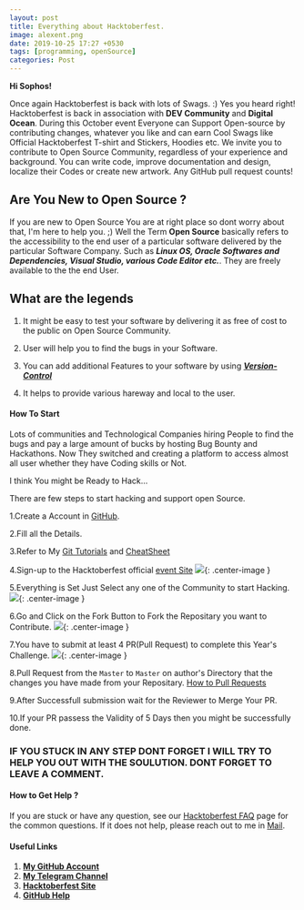 ```yaml
---
layout: post
title: Everything about Hacktoberfest.
image: alexent.png
date: 2019-10-25 17:27 +0530
tags: [programming, openSource]
categories: Post
---
```



**Hi Sophos!**

Once again Hacktoberfest is back with lots of Swags. :)   Yes you heard right! Hacktoberfest is back in association with   **DEV Community** and **Digital Ocean**. 
During  this October event Everyone can Support Open-source by contributing changes, whatever you like and can earn Cool Swags like Official Hacktoberfest T-shirt and Stickers, Hoodies etc.  We invite you to contribute to Open Source Community, regardless of your experience and background. You can write code, improve documentation and design, localize their Codes or create new artwork. Any GitHub pull request counts! 

## Are You New to Open Source ?


If you are new to Open Source You are at right place so dont worry about that, I'm here to help you. ;)
Well  the Term **Open Source** basically refers to the accessibility to the end user of a particular software delivered by the particular Software Company. Such as ***Linux OS, Oracle Softwares and Dependencies, Visual Studio, various Code Editor etc.***. They are freely available to the the end User.

 ## What are the legends
  1. It might be easy to test your software by delivering it as free of cost to the public on Open Source Community.
  2. User will help you to find the bugs in your Software.
  3. You can add additional Features to your software by using ***[Version- Control](https://codewithdev.me/2019/08/15/How-to-use-git/)***
 
 4. It helps to provide various hareway and local to the user.
  
  
  
#### How To Start

Lots of communities and Technological Companies hiring People to find the bugs and pay a large amount of bucks by hosting Bug Bounty and Hackathons. Now They switched and creating a platform to access almost all user whether they have Coding skills or Not. 

I think You might be Ready to Hack...

There are few steps to start hacking and support open Source.

  1.Create a Account in [GitHub](https://www.github.com).

  2.Fill all the Details. 

  3.Refer to My [Git Tutorials](https://codewithdev.me/2019/08/15/How-to-use-git/) and [CheatSheet](https://codewithdev.me/2019/08/21/Git-Commands-CheatSheet/)

  4.Sign-up to the Hacktoberfest official [event Site](https://hacktoberfest.digitalocean.com/) 
![]({{site.baseurl}}/images/hack1.png){: .center-image }

  
  5.Everything is Set Just Select any one of the Community to start Hacking.
   ![]({{site.baseurl}}/images/hack2.png){: .center-image }
  
  
  6.Go and Click on the Fork Button to Fork the Repositary you want to Contribute.
  ![]({{site.baseurl}}/images/hack4.png){: .center-image }
  
  
  7.You have to submit at least 4 PR(Pull Request) to complete this Year's Challenge.
     ![]({{site.baseurl}}/images/hack3.png){: .center-image }

 
  8.Pull Request from the `Master` to `Master` on author's Directory that the changes you have made from your Repositary.
    [How to Pull Requests](https://help.github.com/en/github/collaborating-with-issues-and-pull-requests/creating-a-pull-request-from-a-fork)
    
  9.After Successfull submission wait for the Reviewer to Merge Your PR.
 

  10.If your PR passess the Validity of 5 Days then you might be successfully done.


### IF YOU STUCK IN ANY STEP DONT FORGET  I WILL TRY TO HELP YOU OUT WITH THE SOULUTION. DONT FORGET TO LEAVE A COMMENT.

#### How to Get Help ?

If you are stuck or have any question, see our [Hacktoberfest FAQ](https://hacktoberfest.digitalocean.com/faq) page for the common questions. If it does not help, please reach out to me in [Mail](admin@codewithdev.me).


#### Useful Links

1. **[My GitHub Account](https://github.com/codewithdev)**
2. **[My Telegram Channel](https://t.me/joinchat/Ihu1hhB_c5K_z7KzyrTIxQ)**
3. **[Hacktoberfest Site](https://https://hacktoberfest.digitalocean.com/)**
4. **[GitHub Help](https://help.github.com/en/github/collaborating-with-issues-and-pull-requests/allowing-changes-to-a-pull-request-branch-created-from-a-fork)**



